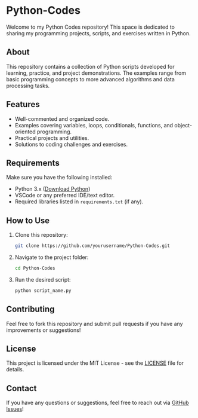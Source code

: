 # Python-Codes

Welcome to my Python Codes repository! This space is dedicated to sharing my programming projects, scripts, and exercises written in Python.

## About
This repository contains a collection of Python scripts developed for learning, practice, and project demonstrations. The examples range from basic programming concepts to more advanced algorithms and data processing tasks.

## Features
- Well-commented and organized code.
- Examples covering variables, loops, conditionals, functions, and object-oriented programming.
- Practical projects and utilities.
- Solutions to coding challenges and exercises.

## Requirements
Make sure you have the following installed:
- Python 3.x ([Download Python](https://www.python.org/))
- VSCode or any preferred IDE/text editor.
- Required libraries listed in `requirements.txt` (if any).

## How to Use
1. Clone this repository:
   ```bash
   git clone https://github.com/yourusername/Python-Codes.git
   ```
2. Navigate to the project folder:
   ```bash
   cd Python-Codes
   ```
3. Run the desired script:
   ```bash
   python script_name.py
   ```

## Contributing
Feel free to fork this repository and submit pull requests if you have any improvements or suggestions!

## License
This project is licensed under the MIT License - see the [LICENSE](LICENSE) file for details.

## Contact
If you have any questions or suggestions, feel free to reach out via [GitHub Issues](https://github.com/yourusername/Python-Codes/issues)!

